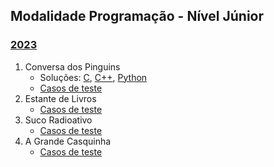 ## Modalidade Programação - Nível Júnior

### [2023](provas/ProvaOBI2023_cfpj.pdf)

1. Conversa dos Pinguins
    - Soluções: [C](solutions/CF_JR_2023_F1_Conversa_dos_Pinguins.c), [C++](solutions/CF_JR_2023_F1_Conversa_dos_Pinguins.cpp), [Python](solutions/CF_JR_2023_F1_Conversa_dos_Pinguins.py)
    - [Casos de teste](test_set/2023cfpj_pinguins.zip)
2. Estante de Livros
    - [Casos de teste](test_set/2023cfpj_estante.zip)
3. Suco Radioativo
    - [Casos de teste](test_set/2023cfpj_suco.zip)
4. A Grande Casquinha
    - [Casos de teste](test_set/2023cfpj_casquinha.zip)
